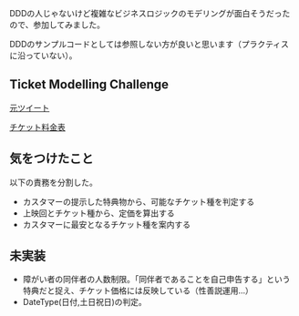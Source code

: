 DDDの人じゃないけど複雑なビジネスロジックのモデリングが面白そうだったので、参加してみました。

DDDのサンプルコードとしては参照しない方が良いと思います（プラクティスに沿っていない）。

## Ticket Modelling Challenge

[元ツイート](https://twitter.com/j5ik2o/status/1150589065432952832)

[チケット料金表](https://cinemacity.co.jp/ticket/)

## 気をつけたこと
以下の責務を分割した。

- カスタマーの提示した特典物から、可能なチケット種を判定する
- 上映回とチケット種から、定価を算出する
- カスタマーに最安となるチケット種を案内する


## 未実装
- 障がい者の同伴者の人数制限。「同伴者であることを自己申告する」という特典だと捉え、チケット価格には反映している（性善説運用…）
- DateType(日付,土日祝日)の判定。
